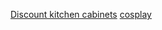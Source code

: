 <a href="http://www.kitchencabinetkings.com" title="Discount kitchen cabinets">Discount kitchen cabinets</a> <a href="http://www.cosplayshopper.com" title="cosplay">cosplay</a>


